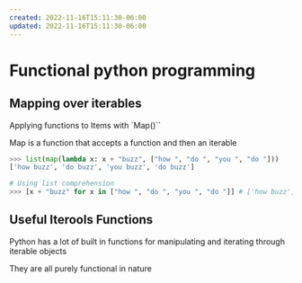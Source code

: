 ```yaml
---
created: 2022-11-16T15:11:30-06:00
updated: 2022-11-16T15:11:30-06:00
---
```

# Functional python programming


## Mapping over iterables
Applying functions to Items with `Map()``

Map is a function that accepts a function and then an iterable

```python
>>> list(map(lambda x: x + "buzz", ["how ", "do ", "you ", "do "]))
['how buzz', 'do buzz', 'you buzz', 'do buzz']

# Using list comprehension
>>> [x + "buzz" for x in ["how ", "do ", "you ", "do "]] # ['how buzz', 'do buzz', 'you buzz', 'do buzz']
```

## Useful Iterools Functions
Python has a lot of built in functions for manipulating and iterating through iterable objects

They are all purely functional in nature